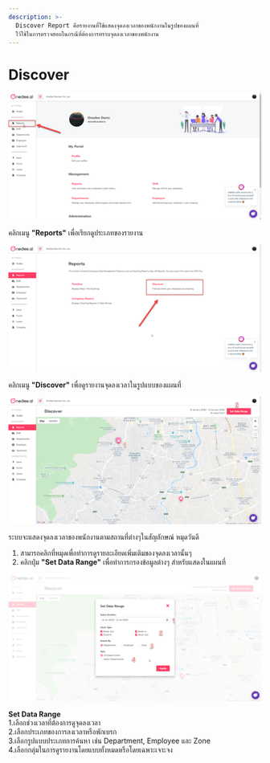 ```yaml
---
description: >-
  Discover Report คือรายงานที่ใช้แสดงจุดลงเวลาของพนักงานในรูปของแผนที่
  ไว้ใช้ในการตรวจสอบในกรณีที่ต้องการทราบจุดลงเวลาของพนักงาน
---
```


# Discover

![](../../.gitbook/assets/image-1.png)

คลิกเมนู **"Reports"** เพื่อเรียกดูประเภทของรายงาน

![](../../.gitbook/assets/image-2.png)

คลิกเมนู **"Discover"** เพื่อดูรายงานจุดลงเวลาในรูปแบบของแผนที่

![](../../.gitbook/assets/image-15.png)

ระบบจะแสดงจุดลงเวลาของพนักงานตามสถานที่ต่างๆในสัญลักษณ์ หมุดวันดี  
1. สามารถคลิกที่หมุดเพื่อทำการดูรายละเอียดเพิ่มเติมของจุดลงเวลานั้นๆ  
2. คลิกปุ่ม **"Set Data Range"** เพื่อทำการกรองข้อมูลต่างๆ สำหรับแสดงในแผนที่

![](../../.gitbook/assets/image-34.png)

**Set Data Range**  
1.เลือกช่วงเวลาที่ต้องการดูจุดลงเวลา  
2.เลือกประเภทของการลงเวลาหรือพักเบรก  
3.เลือกรูปแบบประเภทการค้นหา เช่น Department, Employee และ Zone  
4.เลือกกลุ่มในการดูรายงานโดยแบบทั้งหมดหรือโดยเฉพาะเจาะจง

